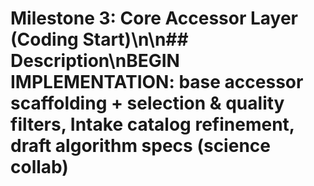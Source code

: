# Milestone 3: Core Accessor Layer (Coding Start)\n\n## Description\nBEGIN IMPLEMENTATION: base accessor scaffolding + selection & quality filters, Intake catalog refinement, draft algorithm specs (science collab)
